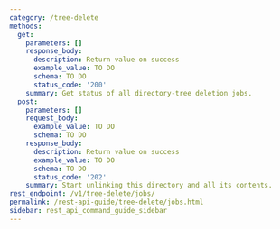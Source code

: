 ```yaml
---
category: /tree-delete
methods:
  get:
    parameters: []
    response_body:
      description: Return value on success
      example_value: TO DO
      schema: TO DO
      status_code: '200'
    summary: Get status of all directory-tree deletion jobs.
  post:
    parameters: []
    request_body:
      example_value: TO DO
      schema: TO DO
    response_body:
      description: Return value on success
      example_value: TO DO
      schema: TO DO
      status_code: '202'
    summary: Start unlinking this directory and all its contents.
rest_endpoint: /v1/tree-delete/jobs/
permalink: /rest-api-guide/tree-delete/jobs.html
sidebar: rest_api_command_guide_sidebar
---
```

